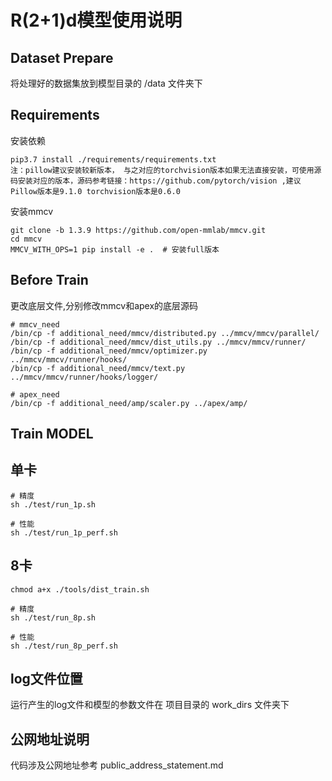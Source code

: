 # R(2+1)d模型使用说明

## Dataset Prepare

将处理好的数据集放到模型目录的 /data 文件夹下

## Requirements

安装依赖
```shell
pip3.7 install ./requirements/requirements.txt
注：pillow建议安装较新版本， 与之对应的torchvision版本如果无法直接安装，可使用源码安装对应的版本，源码参考链接：https://github.com/pytorch/vision ,建议Pillow版本是9.1.0 torchvision版本是0.6.0
```

安装mmcv

```shell
git clone -b 1.3.9 https://github.com/open-mmlab/mmcv.git
cd mmcv
MMCV_WITH_OPS=1 pip install -e .  # 安装full版本
```

## Before Train

更改底层文件,分别修改mmcv和apex的底层源码

```shell
# mmcv_need
/bin/cp -f additional_need/mmcv/distributed.py ../mmcv/mmcv/parallel/
/bin/cp -f additional_need/mmcv/dist_utils.py ../mmcv/mmcv/runner/
/bin/cp -f additional_need/mmcv/optimizer.py ../mmcv/mmcv/runner/hooks/
/bin/cp -f additional_need/mmcv/text.py ../mmcv/mmcv/runner/hooks/logger/

# apex_need
/bin/cp -f additional_need/amp/scaler.py ../apex/amp/
```

## Train MODEL

## 单卡

```shell
# 精度
sh ./test/run_1p.sh

# 性能
sh ./test/run_1p_perf.sh
```

## 8卡

```shell
chmod a+x ./tools/dist_train.sh

# 精度
sh ./test/run_8p.sh

# 性能
sh ./test/run_8p_perf.sh
```

## log文件位置

运行产生的log文件和模型的参数文件在 项目目录的 work_dirs 文件夹下

## 公网地址说明

代码涉及公网地址参考 public_address_statement.md